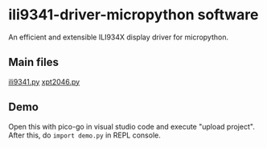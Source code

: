 # ili9341-driver-micropython software

An efficient and extensible ILI934X display driver for micropython.

## Main files

[ili9341.py](drivers/ili9341.py)
[xpt2046.py](drivers/xpt2046.py)

## Demo

Open this with pico-go in visual studio code and execute "upload project".
After this, do ```import demo.py``` in REPL console.
